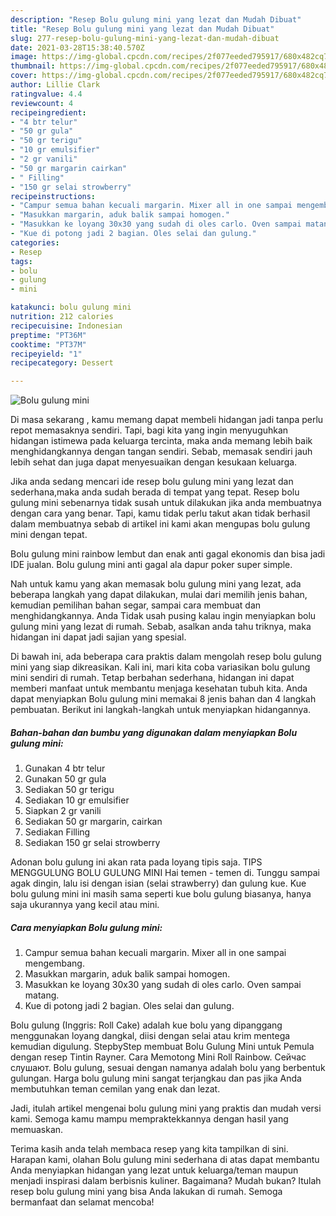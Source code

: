 ```yaml
---
description: "Resep Bolu gulung mini yang lezat dan Mudah Dibuat"
title: "Resep Bolu gulung mini yang lezat dan Mudah Dibuat"
slug: 277-resep-bolu-gulung-mini-yang-lezat-dan-mudah-dibuat
date: 2021-03-28T15:38:40.570Z
image: https://img-global.cpcdn.com/recipes/2f077eeded795917/680x482cq70/bolu-gulung-mini-foto-resep-utama.jpg
thumbnail: https://img-global.cpcdn.com/recipes/2f077eeded795917/680x482cq70/bolu-gulung-mini-foto-resep-utama.jpg
cover: https://img-global.cpcdn.com/recipes/2f077eeded795917/680x482cq70/bolu-gulung-mini-foto-resep-utama.jpg
author: Lillie Clark
ratingvalue: 4.4
reviewcount: 4
recipeingredient:
- "4 btr telur"
- "50 gr gula"
- "50 gr terigu"
- "10 gr emulsifier"
- "2 gr vanili"
- "50 gr margarin cairkan"
- " Filling"
- "150 gr selai strowberry"
recipeinstructions:
- "Campur semua bahan kecuali margarin. Mixer all in one sampai mengembang."
- "Masukkan margarin, aduk balik sampai homogen."
- "Masukkan ke loyang 30x30 yang sudah di oles carlo. Oven sampai matang."
- "Kue di potong jadi 2 bagian. Oles selai dan gulung."
categories:
- Resep
tags:
- bolu
- gulung
- mini

katakunci: bolu gulung mini 
nutrition: 212 calories
recipecuisine: Indonesian
preptime: "PT36M"
cooktime: "PT37M"
recipeyield: "1"
recipecategory: Dessert

---
```



![Bolu gulung mini](https://img-global.cpcdn.com/recipes/2f077eeded795917/680x482cq70/bolu-gulung-mini-foto-resep-utama.jpg)

Di masa  sekarang , kamu memang dapat membeli hidangan jadi tanpa perlu repot memasaknya sendiri. Tapi, bagi kita yang ingin menyuguhkan hidangan istimewa pada keluarga tercinta, maka anda memang lebih baik menghidangkannya dengan tangan sendiri. Sebab, memasak sendiri jauh lebih sehat dan juga dapat menyesuaikan dengan kesukaan keluarga.

Jika anda sedang mencari ide resep bolu gulung mini yang lezat dan sederhana,maka anda sudah berada di tempat yang tepat. Resep bolu gulung mini  sebenarnya tidak susah untuk dilakukan jika anda membuatnya dengan cara yang benar. Tapi, kamu tidak perlu takut akan tidak berhasil dalam membuatnya 
sebab di artikel ini kami akan mengupas bolu gulung mini dengan tepat.  

Bolu gulung mini rainbow lembut dan enak anti gagal ekonomis dan bisa jadi IDE jualan. Bolu gulung mini anti gagal ala dapur poker super simple.

Nah untuk kamu yang akan memasak bolu gulung mini yang lezat, ada beberapa langkah yang dapat dilakukan, mulai dari memilih jenis bahan, kemudian pemilihan bahan segar, sampai cara membuat dan menghidangkannya. Anda Tidak usah pusing kalau ingin menyiapkan bolu gulung mini yang lezat di rumah. Sebab, asalkan anda  tahu triknya, maka hidangan ini dapat jadi sajian yang spesial.

Di bawah ini, ada beberapa cara praktis  dalam mengolah resep bolu gulung mini yang siap dikreasikan. Kali ini, mari kita coba variasikan bolu gulung mini sendiri di rumah. Tetap berbahan sederhana, hidangan ini dapat memberi manfaat untuk membantu menjaga kesehatan tubuh kita. Anda dapat menyiapkan Bolu gulung mini memakai 8 jenis bahan dan 4 langkah pembuatan. Berikut ini langkah-langkah untuk menyiapkan hidangannya.

<!--inarticleads1-->

##### Bahan-bahan dan bumbu yang digunakan dalam menyiapkan Bolu gulung mini:

1. Gunakan 4 btr telur
1. Gunakan 50 gr gula
1. Sediakan 50 gr terigu
1. Sediakan 10 gr emulsifier
1. Siapkan 2 gr vanili
1. Sediakan 50 gr margarin, cairkan
1. Sediakan  Filling
1. Sediakan 150 gr selai strowberry


Adonan bolu gulung ini akan rata pada loyang tipis saja. TIPS MENGGULUNG BOLU GULUNG MINI Hai temen - temen di. Tunggu sampai agak dingin, lalu isi dengan isian (selai strawberry) dan gulung kue. Kue bolu gulung mini ini masih sama seperti kue bolu gulung biasanya, hanya saja ukurannya yang kecil atau mini. 

<!--inarticleads2-->

##### Cara menyiapkan Bolu gulung mini:

1. Campur semua bahan kecuali margarin. Mixer all in one sampai mengembang.
1. Masukkan margarin, aduk balik sampai homogen.
1. Masukkan ke loyang 30x30 yang sudah di oles carlo. Oven sampai matang.
1. Kue di potong jadi 2 bagian. Oles selai dan gulung.


Bolu gulung (Inggris: Roll Cake) adalah kue bolu yang dipanggang menggunakan loyang dangkal, diisi dengan selai atau krim mentega kemudian digulung. StepbyStep membuat Bolu Gulung Mini untuk Pemula dengan resep Tintin Rayner. Cara Memotong Mini Roll Rainbow. Сейчас слушают. Bolu gulung, sesuai dengan namanya adalah bolu yang berbentuk gulungan. Harga bolu gulung mini sangat terjangkau dan pas jika Anda membutuhkan teman cemilan yang enak dan lezat. 

Jadi, itulah artikel mengenai  bolu gulung mini  yang praktis dan mudah versi kami. Semoga kamu mampu mempraktekkannya dengan hasil yang memuaskan. 

Terima kasih anda telah membaca resep yang kita tampilkan di sini. Harapan kami, olahan  Bolu gulung mini sederhana di atas dapat membantu Anda menyiapkan hidangan yang lezat untuk keluarga/teman maupun menjadi inspirasi dalam berbisnis kuliner. Bagaimana? Mudah bukan? Itulah resep bolu gulung mini yang bisa Anda lakukan di rumah. Semoga bermanfaat dan selamat mencoba!

